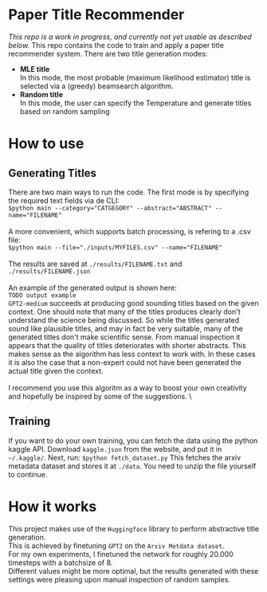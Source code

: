 # Paper Title Recommender
*This repo is a work in progress, and currently not yet usable as described below.*
This repo contains the code to train and apply a paper title recommender system.
There are two title generation modes:
* __MLE title__\
In this mode, the most probable (maximum likelihood estimator) title is selected via a (greedy) beamsearch algorithm.
* __Random title__\
In this mode, the user can specify the Temperature and generate titles based on random sampling

# How to use

## Generating Titles
There are two main ways to run the code.
The first mode is by specifying the required text fields via de CLI:\
```$python main --category="CATGEGORY" --abstract="ABSTRACT" --name="FILENAME"```\
\
A more convenient, which supports batch processing, is refering to a .csv file:\
```$python main --file="./inputs/MYFILES.csv" --name="FILENAME"```\
\
The results are saved at `./results/FILENAME.txt` and `./results/FILENAME.json`\
\
An example of the generated output is shown here:\
`TODO output example`\
`GPT2-medium` succeeds at producing good sounding titles based on the given context.
One should note that many of the titles produces clearly don't understand the science being discussed.
So while the titles generated sound like plausible titles, and may in fact be very suitable, many of the generated titles don't make scientific sense.
From manual inspection it appears that the quality of titles deteriorates with shorter abstracts. This makes sense as the algorithm has less context to work with.
In these cases it is also the case that a non-expert could not have been generated the actual title given the context.\
\
I recommend you use this algoritm as a way to boost your own creativity and hopefully be inspired by some of the suggestions. \

## Training 
If you want to do your own training, you can fetch the data using the python kaggle API.
Download `kaggle.json` from the website, and put it in `~/.kaggle/`. Next, run:
```$python fetch_dataset.py```
This fetches the arxiv metadata dataset and stores it at `./data`.
You need to unzip the file yourself to continue.

# How it works

This project makes use of the `Huggingface` library to perform abstractive title generation.\
This is achieved by finetuning `GPT2` on the `Arxiv Metdata dataset`.\
For my own experiments, I finetuned the network for roughly 20.000 timesteps with a batchsize of 8.\
Different values might be more optimal, but the results generated with these settings were pleasing upon manual inspection of random samples.

# 


